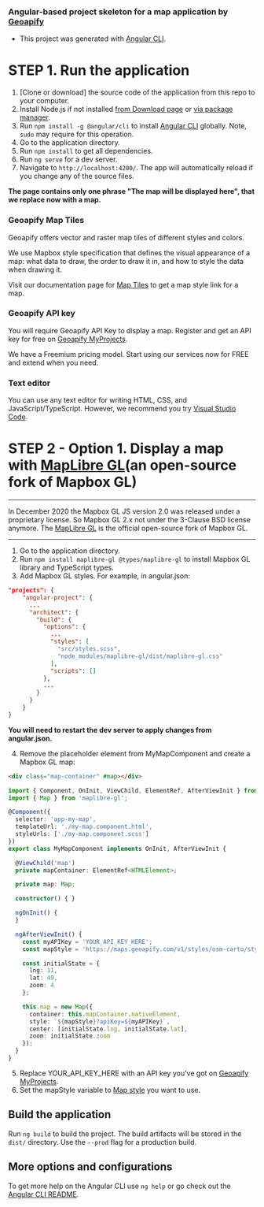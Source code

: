 ### Angular-based project skeleton for a map application by [Geoapify](https://www.geoapify.com)
* This project was generated with [Angular CLI](https://github.com/angular/angular-cli).

# STEP 1. Run the application
1. [Clone or download] the source code of the application from this repo to your computer.
2. Install Node.js if not installed [from Download page](https://nodejs.org/en/download/) or [via package manager](https://nodejs.org/en/download/package-manager/).
3. Run `npm install -g @angular/cli` to install [Angular CLI](https://cli.angular.io/) globally. Note, `sudo` may require for this operation.
4. Go to the application directory.
5. Run `npm install` to get all dependencies.
6. Run `ng serve` for a dev server. 
7. Navigate to `http://localhost:4200/`. The app will automatically reload if you change any of the source files.

**The page contains only one phrase "The map will be displayed here", that we replace now with a map.**

### Geoapify Map Tiles
Geoapify offers vector and raster map tiles of different styles and colors. 

We use Mapbox style specification that defines the visual appearance of a map: what data to draw, the order to draw it in, and how to style the data when drawing it. 

Visit our documentation page for [Map Tiles](https://apidocs.geoapify.com/docs/maps/map-tiles/map-tiles) to get a map style link for a map.

### Geoapify API key
You will require Geoapify API Key to display a map. Register and get an API key for free on [Geoapify MyProjects](https://myprojects.geoapify.com).

We have a Freemium pricing model. Start using our services now for FREE and extend when you need.

### Text editor
You can use any text editor for writing HTML, CSS, and JavaScript/TypeScript. However, we recommend you try [Visual Studio Code](https://code.visualstudio.com).


# STEP 2 - Option 1. Display a map with [MapLibre GL](https://www.npmjs.com/package/maplibre-gl)(an open-source fork of Mapbox GL)

----

In December 2020 the Mapbox GL JS version 2.0 was released under a proprietary license. So Mapbox GL 2.x not under the 3-Clause BSD license anymore. 
The [MapLibre GL](https://github.com/maplibre/maplibre-gl-js) is the official open-source fork of Mapbox GL.

----

1. Go to the application directory.
2. Run `npm install maplibre-gl @types/maplibre-gl` to install Mapbox GL library and TypeScript types.
3. Add Mapbox GL styles. For example, in angular.json:
```json
"projects": {
    "angular-project": {
      ...
      "architect": {
        "build": {
          "options": {
            ...
            "styles": [
              "src/styles.scss",
              "node_modules/maplibre-gl/dist/maplibre-gl.css"
            ],
            "scripts": []
          },
          ...
        }
      }
    }
}
```
**You will need to restart the dev server to apply changes from angular.json.**

4. Remove the placeholder element from MyMapComponent and create a Mapbox GL map:
```html
<div class="map-container" #map></div>
```
```typescript
import { Component, OnInit, ViewChild, ElementRef, AfterViewInit } from '@angular/core';
import { Map } from 'maplibre-gl';

@Component({
  selector: 'app-my-map',
  templateUrl: './my-map.component.html',
  styleUrls: ['./my-map.component.scss']
})
export class MyMapComponent implements OnInit, AfterViewInit {

  @ViewChild('map')
  private mapContainer: ElementRef<HTMLElement>;

  private map: Map;

  constructor() { }

  ngOnInit() {
  }

  ngAfterViewInit() {
    const myAPIKey = 'YOUR_API_KEY_HERE'; 
    const mapStyle = 'https://maps.geoapify.com/v1/styles/osm-carto/style.json';

    const initialState = {
      lng: 11,
      lat: 49,
      zoom: 4
    };

    this.map = new Map({
      container: this.mapContainer.nativeElement,
      style: `${mapStyle}?apiKey=${myAPIKey}`,
      center: [initialState.lng, initialState.lat],
      zoom: initialState.zoom
    });
  }
}

```
5. Replace YOUR_API_KEY_HERE with an API key you've got on [Geoapify MyProjects](https://myprojects.geoapify.com).
6. Set the mapStyle variable to [Map style](https://apidocs.geoapify.com/docs/maps/map-tiles/map-tiles) you want to use.


## Build the application
Run `ng build` to build the project. The build artifacts will be stored in the `dist/` directory. Use the `--prod` flag for a production build.

## More options and configurations
To get more help on the Angular CLI use `ng help` or go check out the [Angular CLI README](https://github.com/angular/angular-cli/blob/master/README.md).
